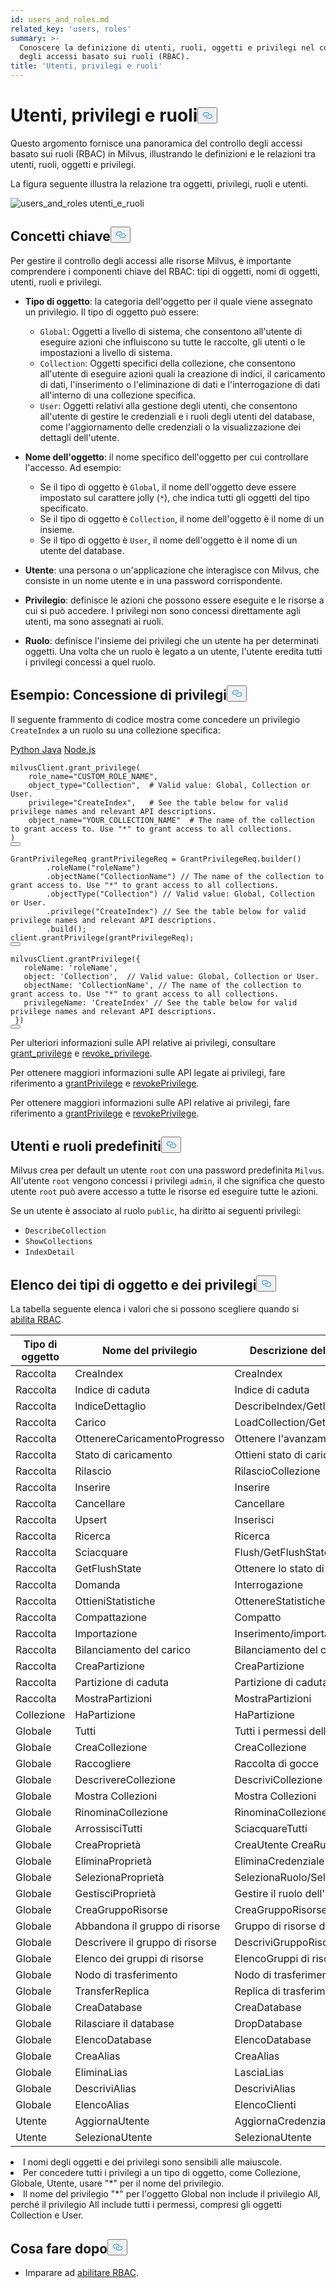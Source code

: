 ```yaml
---
id: users_and_roles.md
related_key: 'users, roles'
summary: >-
  Conoscere la definizione di utenti, ruoli, oggetti e privilegi nel controllo
  degli accessi basato sui ruoli (RBAC).
title: 'Utenti, privilegi e ruoli'
---
```

<h1 id="Users-Privileges-and-Roles" class="common-anchor-header">Utenti, privilegi e ruoli<button data-href="#Users-Privileges-and-Roles" class="anchor-icon" translate="no">
      <svg translate="no"
        aria-hidden="true"
        focusable="false"
        height="20"
        version="1.1"
        viewBox="0 0 16 16"
        width="16"
      >
        <path
          fill="#0092E4"
          fill-rule="evenodd"
          d="M4 9h1v1H4c-1.5 0-3-1.69-3-3.5S2.55 3 4 3h4c1.45 0 3 1.69 3 3.5 0 1.41-.91 2.72-2 3.25V8.59c.58-.45 1-1.27 1-2.09C10 5.22 8.98 4 8 4H4c-.98 0-2 1.22-2 2.5S3 9 4 9zm9-3h-1v1h1c1 0 2 1.22 2 2.5S13.98 12 13 12H9c-.98 0-2-1.22-2-2.5 0-.83.42-1.64 1-2.09V6.25c-1.09.53-2 1.84-2 3.25C6 11.31 7.55 13 9 13h4c1.45 0 3-1.69 3-3.5S14.5 6 13 6z"
        ></path>
      </svg>
    </button></h1><p>Questo argomento fornisce una panoramica del controllo degli accessi basato sui ruoli (RBAC) in Milvus, illustrando le definizioni e le relazioni tra utenti, ruoli, oggetti e privilegi.</p>
<p>La figura seguente illustra la relazione tra oggetti, privilegi, ruoli e utenti.</p>
<p>
  
   <span class="img-wrapper"> <img translate="no" src="/docs/v2.4.x/assets/users_and_roles.png" alt="users_and_roles" class="doc-image" id="users_and_roles" />
   </span> <span class="img-wrapper"> <span>utenti_e_ruoli</span> </span></p>
<h2 id="Key-concepts" class="common-anchor-header">Concetti chiave<button data-href="#Key-concepts" class="anchor-icon" translate="no">
      <svg translate="no"
        aria-hidden="true"
        focusable="false"
        height="20"
        version="1.1"
        viewBox="0 0 16 16"
        width="16"
      >
        <path
          fill="#0092E4"
          fill-rule="evenodd"
          d="M4 9h1v1H4c-1.5 0-3-1.69-3-3.5S2.55 3 4 3h4c1.45 0 3 1.69 3 3.5 0 1.41-.91 2.72-2 3.25V8.59c.58-.45 1-1.27 1-2.09C10 5.22 8.98 4 8 4H4c-.98 0-2 1.22-2 2.5S3 9 4 9zm9-3h-1v1h1c1 0 2 1.22 2 2.5S13.98 12 13 12H9c-.98 0-2-1.22-2-2.5 0-.83.42-1.64 1-2.09V6.25c-1.09.53-2 1.84-2 3.25C6 11.31 7.55 13 9 13h4c1.45 0 3-1.69 3-3.5S14.5 6 13 6z"
        ></path>
      </svg>
    </button></h2><p>Per gestire il controllo degli accessi alle risorse Milvus, è importante comprendere i componenti chiave del RBAC: tipi di oggetti, nomi di oggetti, utenti, ruoli e privilegi.</p>
<ul>
<li><p><strong>Tipo di oggetto</strong>: la categoria dell'oggetto per il quale viene assegnato un privilegio. Il tipo di oggetto può essere:</p>
<ul>
<li><code translate="no">Global</code>: Oggetti a livello di sistema, che consentono all'utente di eseguire azioni che influiscono su tutte le raccolte, gli utenti o le impostazioni a livello di sistema.</li>
<li><code translate="no">Collection</code>: Oggetti specifici della collezione, che consentono all'utente di eseguire azioni quali la creazione di indici, il caricamento di dati, l'inserimento o l'eliminazione di dati e l'interrogazione di dati all'interno di una collezione specifica.</li>
<li><code translate="no">User</code>: Oggetti relativi alla gestione degli utenti, che consentono all'utente di gestire le credenziali e i ruoli degli utenti del database, come l'aggiornamento delle credenziali o la visualizzazione dei dettagli dell'utente.</li>
</ul></li>
<li><p><strong>Nome dell'oggetto</strong>: il nome specifico dell'oggetto per cui controllare l'accesso. Ad esempio:</p>
<ul>
<li>Se il tipo di oggetto è <code translate="no">Global</code>, il nome dell'oggetto deve essere impostato sul carattere jolly (<code translate="no">*</code>), che indica tutti gli oggetti del tipo specificato.</li>
<li>Se il tipo di oggetto è <code translate="no">Collection</code>, il nome dell'oggetto è il nome di un insieme.</li>
<li>Se il tipo di oggetto è <code translate="no">User</code>, il nome dell'oggetto è il nome di un utente del database.</li>
</ul></li>
<li><p><strong>Utente</strong>: una persona o un'applicazione che interagisce con Milvus, che consiste in un nome utente e in una password corrispondente.</p></li>
<li><p><strong>Privilegio</strong>: definisce le azioni che possono essere eseguite e le risorse a cui si può accedere. I privilegi non sono concessi direttamente agli utenti, ma sono assegnati ai ruoli.</p></li>
<li><p><strong>Ruolo</strong>: definisce l'insieme dei privilegi che un utente ha per determinati oggetti. Una volta che un ruolo è legato a un utente, l'utente eredita tutti i privilegi concessi a quel ruolo.</p></li>
</ul>
<h2 id="Example-Granting-privileges" class="common-anchor-header">Esempio: Concessione di privilegi<button data-href="#Example-Granting-privileges" class="anchor-icon" translate="no">
      <svg translate="no"
        aria-hidden="true"
        focusable="false"
        height="20"
        version="1.1"
        viewBox="0 0 16 16"
        width="16"
      >
        <path
          fill="#0092E4"
          fill-rule="evenodd"
          d="M4 9h1v1H4c-1.5 0-3-1.69-3-3.5S2.55 3 4 3h4c1.45 0 3 1.69 3 3.5 0 1.41-.91 2.72-2 3.25V8.59c.58-.45 1-1.27 1-2.09C10 5.22 8.98 4 8 4H4c-.98 0-2 1.22-2 2.5S3 9 4 9zm9-3h-1v1h1c1 0 2 1.22 2 2.5S13.98 12 13 12H9c-.98 0-2-1.22-2-2.5 0-.83.42-1.64 1-2.09V6.25c-1.09.53-2 1.84-2 3.25C6 11.31 7.55 13 9 13h4c1.45 0 3-1.69 3-3.5S14.5 6 13 6z"
        ></path>
      </svg>
    </button></h2><p>Il seguente frammento di codice mostra come concedere un privilegio <code translate="no">CreateIndex</code> a un ruolo su una collezione specifica:</p>
<div class="multipleCode">
   <a href="#python">Python </a> <a href="#java">Java</a> <a href="#javascript">Node.js</a></div>
<pre><code translate="no" class="language-python">milvusClient.grant_privilege(
    role_name=<span class="hljs-string">&quot;CUSTOM_ROLE_NAME&quot;</span>,
    object_type=<span class="hljs-string">&quot;Collection&quot;</span>,  <span class="hljs-comment"># Valid value: Global, Collection or User.</span>
    privilege=<span class="hljs-string">&quot;CreateIndex&quot;</span>,   <span class="hljs-comment"># See the table below for valid privilege names and relevant API descriptions.</span>
    object_name=<span class="hljs-string">&quot;YOUR_COLLECTION_NAME&quot;</span>  <span class="hljs-comment"># The name of the collection to grant access to. Use &quot;*&quot; to grant access to all collections.</span>
)
<button class="copy-code-btn"></button></code></pre>
<pre><code translate="no" class="language-java"><span class="hljs-type">GrantPrivilegeReq</span> <span class="hljs-variable">grantPrivilegeReq</span> <span class="hljs-operator">=</span> GrantPrivilegeReq.builder()
        .roleName(<span class="hljs-string">&quot;roleName&quot;</span>)
        .objectName(<span class="hljs-string">&quot;CollectionName&quot;</span>) <span class="hljs-comment">// The name of the collection to grant access to. Use &quot;*&quot; to grant access to all collections.</span>
        .objectType(<span class="hljs-string">&quot;Collection&quot;</span>) <span class="hljs-comment">// Valid value: Global, Collection or User.</span>
        .privilege(<span class="hljs-string">&quot;CreateIndex&quot;</span>) <span class="hljs-comment">// See the table below for valid privilege names and relevant API descriptions.</span>
        .build();
client.grantPrivilege(grantPrivilegeReq);
<button class="copy-code-btn"></button></code></pre>
<pre><code translate="no" class="language-javascript">milvusClient.grantPrivilege({
   roleName: <span class="hljs-string">&#x27;roleName&#x27;</span>,
   <span class="hljs-built_in">object</span>: <span class="hljs-string">&#x27;Collection&#x27;</span>,  <span class="hljs-comment">// Valid value: Global, Collection or User.</span>
   objectName: <span class="hljs-string">&#x27;CollectionName&#x27;</span>, <span class="hljs-comment">// The name of the collection to grant access to. Use &quot;*&quot; to grant access to all collections.</span>
   privilegeName: <span class="hljs-string">&#x27;CreateIndex&#x27;</span> <span class="hljs-comment">// See the table below for valid privilege names and relevant API descriptions.</span>
 })
<button class="copy-code-btn"></button></code></pre>
<div class="language-python">
<p>Per ulteriori informazioni sulle API relative ai privilegi, consultare <a href="https://milvus.io/api-reference/pymilvus/v2.4.x/MilvusClient/Authentication/grant_privilege.md">grant_privilege</a> e <a href="https://milvus.io/api-reference/pymilvus/v2.4.x/MilvusClient/Authentication/revoke_privileges.md">revoke_privilege</a>.</p>
</div>
<div class="language-java">
<p>Per ottenere maggiori informazioni sulle API legate ai privilegi, fare riferimento a <a href="https://milvus.io/api-reference/java/v2.4.x/v2/Authentication/grantPrivilege.md">grantPrivilege</a> e <a href="https://milvus.io/api-reference/java/v2.4.x/v2/Authentication/revokePrivilege.md">revokePrivilege</a>.</p>
</div>
<div class="language-javascript">
<p>Per ottenere maggiori informazioni sulle API relative ai privilegi, fare riferimento a <a href="https://milvus.io/api-reference/node/v2.4.x/Authentication/grantPrivilege.md">grantPrivilege</a> e <a href="https://milvus.io/api-reference/node/v2.4.x/Authentication/revokePrivilege.md">revokePrivilege</a>.</p>
</div>
<h2 id="Default-users-and-roles" class="common-anchor-header">Utenti e ruoli predefiniti<button data-href="#Default-users-and-roles" class="anchor-icon" translate="no">
      <svg translate="no"
        aria-hidden="true"
        focusable="false"
        height="20"
        version="1.1"
        viewBox="0 0 16 16"
        width="16"
      >
        <path
          fill="#0092E4"
          fill-rule="evenodd"
          d="M4 9h1v1H4c-1.5 0-3-1.69-3-3.5S2.55 3 4 3h4c1.45 0 3 1.69 3 3.5 0 1.41-.91 2.72-2 3.25V8.59c.58-.45 1-1.27 1-2.09C10 5.22 8.98 4 8 4H4c-.98 0-2 1.22-2 2.5S3 9 4 9zm9-3h-1v1h1c1 0 2 1.22 2 2.5S13.98 12 13 12H9c-.98 0-2-1.22-2-2.5 0-.83.42-1.64 1-2.09V6.25c-1.09.53-2 1.84-2 3.25C6 11.31 7.55 13 9 13h4c1.45 0 3-1.69 3-3.5S14.5 6 13 6z"
        ></path>
      </svg>
    </button></h2><p>Milvus crea per default un utente <code translate="no">root</code> con una password predefinita <code translate="no">Milvus</code>. All'utente <code translate="no">root</code> vengono concessi i privilegi <code translate="no">admin</code>, il che significa che questo utente <code translate="no">root</code> può avere accesso a tutte le risorse ed eseguire tutte le azioni.</p>
<p>Se un utente è associato al ruolo <code translate="no">public</code>, ha diritto ai seguenti privilegi:</p>
<ul>
<li><code translate="no">DescribeCollection</code></li>
<li><code translate="no">ShowCollections</code></li>
<li><code translate="no">IndexDetail</code></li>
</ul>
<h2 id="List-of-object-types-and-privileges" class="common-anchor-header">Elenco dei tipi di oggetto e dei privilegi<button data-href="#List-of-object-types-and-privileges" class="anchor-icon" translate="no">
      <svg translate="no"
        aria-hidden="true"
        focusable="false"
        height="20"
        version="1.1"
        viewBox="0 0 16 16"
        width="16"
      >
        <path
          fill="#0092E4"
          fill-rule="evenodd"
          d="M4 9h1v1H4c-1.5 0-3-1.69-3-3.5S2.55 3 4 3h4c1.45 0 3 1.69 3 3.5 0 1.41-.91 2.72-2 3.25V8.59c.58-.45 1-1.27 1-2.09C10 5.22 8.98 4 8 4H4c-.98 0-2 1.22-2 2.5S3 9 4 9zm9-3h-1v1h1c1 0 2 1.22 2 2.5S13.98 12 13 12H9c-.98 0-2-1.22-2-2.5 0-.83.42-1.64 1-2.09V6.25c-1.09.53-2 1.84-2 3.25C6 11.31 7.55 13 9 13h4c1.45 0 3-1.69 3-3.5S14.5 6 13 6z"
        ></path>
      </svg>
    </button></h2><p>La tabella seguente elenca i valori che si possono scegliere quando si <a href="/docs/it/rbac.md">abilita RBAC</a>.</p>
<table>
<thead>
<tr><th>Tipo di oggetto</th><th>Nome del privilegio</th><th>Descrizione dell'API pertinente sul lato client</th></tr>
</thead>
<tbody>
<tr><td>Raccolta</td><td>CreaIndex</td><td>CreaIndex</td></tr>
<tr><td>Raccolta</td><td>Indice di caduta</td><td>Indice di caduta</td></tr>
<tr><td>Raccolta</td><td>IndiceDettaglio</td><td>DescribeIndex/GetIndexState/GetIndexBuildProgress</td></tr>
<tr><td>Raccolta</td><td>Carico</td><td>LoadCollection/GetLoadingProgress/GetLoadState</td></tr>
<tr><td>Raccolta</td><td>OttenereCaricamentoProgresso</td><td>Ottenere l'avanzamento del caricamento</td></tr>
<tr><td>Raccolta</td><td>Stato di caricamento</td><td>Ottieni stato di carico</td></tr>
<tr><td>Raccolta</td><td>Rilascio</td><td>RilascioCollezione</td></tr>
<tr><td>Raccolta</td><td>Inserire</td><td>Inserire</td></tr>
<tr><td>Raccolta</td><td>Cancellare</td><td>Cancellare</td></tr>
<tr><td>Raccolta</td><td>Upsert</td><td>Inserisci</td></tr>
<tr><td>Raccolta</td><td>Ricerca</td><td>Ricerca</td></tr>
<tr><td>Raccolta</td><td>Sciacquare</td><td>Flush/GetFlushState</td></tr>
<tr><td>Raccolta</td><td>GetFlushState</td><td>Ottenere lo stato di risciacquo</td></tr>
<tr><td>Raccolta</td><td>Domanda</td><td>Interrogazione</td></tr>
<tr><td>Raccolta</td><td>OttieniStatistiche</td><td>OttenereStatistiche della collezione</td></tr>
<tr><td>Raccolta</td><td>Compattazione</td><td>Compatto</td></tr>
<tr><td>Raccolta</td><td>Importazione</td><td>Inserimento/importazione massiva</td></tr>
<tr><td>Raccolta</td><td>Bilanciamento del carico</td><td>Bilanciamento del carico</td></tr>
<tr><td>Raccolta</td><td>CreaPartizione</td><td>CreaPartizione</td></tr>
<tr><td>Raccolta</td><td>Partizione di caduta</td><td>Partizione di caduta</td></tr>
<tr><td>Raccolta</td><td>MostraPartizioni</td><td>MostraPartizioni</td></tr>
<tr><td>Collezione</td><td>HaPartizione</td><td>HaPartizione</td></tr>
<tr><td>Globale</td><td>Tutti</td><td>Tutti i permessi delle operazioni API in questa tabella</td></tr>
<tr><td>Globale</td><td>CreaCollezione</td><td>CreaCollezione</td></tr>
<tr><td>Globale</td><td>Raccogliere</td><td>Raccolta di gocce</td></tr>
<tr><td>Globale</td><td>DescrivereCollezione</td><td>DescriviCollezione</td></tr>
<tr><td>Globale</td><td>Mostra Collezioni</td><td>Mostra Collezioni</td></tr>
<tr><td>Globale</td><td>RinominaCollezione</td><td>RinominaCollezione</td></tr>
<tr><td>Globale</td><td>ArrossisciTutti</td><td>SciacquareTutti</td></tr>
<tr><td>Globale</td><td>CreaProprietà</td><td>CreaUtente CreaRuolo</td></tr>
<tr><td>Globale</td><td>EliminaProprietà</td><td>EliminaCredenziale EliminaRuolo</td></tr>
<tr><td>Globale</td><td>SelezionaProprietà</td><td>SelezionaRuolo/SelezionaGrant</td></tr>
<tr><td>Globale</td><td>GestisciProprietà</td><td>Gestire il ruolo dell'utente Gestire il privilegio</td></tr>
<tr><td>Globale</td><td>CreaGruppoRisorse</td><td>CreaGruppoRisorse</td></tr>
<tr><td>Globale</td><td>Abbandona il gruppo di risorse</td><td>Gruppo di risorse da sganciare</td></tr>
<tr><td>Globale</td><td>Descrivere il gruppo di risorse</td><td>DescriviGruppoRisorse</td></tr>
<tr><td>Globale</td><td>Elenco dei gruppi di risorse</td><td>ElencoGruppi di risorse</td></tr>
<tr><td>Globale</td><td>Nodo di trasferimento</td><td>Nodo di trasferimento</td></tr>
<tr><td>Globale</td><td>TransferReplica</td><td>Replica di trasferimento</td></tr>
<tr><td>Globale</td><td>CreaDatabase</td><td>CreaDatabase</td></tr>
<tr><td>Globale</td><td>Rilasciare il database</td><td>DropDatabase</td></tr>
<tr><td>Globale</td><td>ElencoDatabase</td><td>ElencoDatabase</td></tr>
<tr><td>Globale</td><td>CreaAlias</td><td>CreaAlias</td></tr>
<tr><td>Globale</td><td>EliminaLias</td><td>LasciaLias</td></tr>
<tr><td>Globale</td><td>DescriviAlias</td><td>DescriviAlias</td></tr>
<tr><td>Globale</td><td>ElencoAlias</td><td>ElencoClienti</td></tr>
<tr><td>Utente</td><td>AggiornaUtente</td><td>AggiornaCredenziale</td></tr>
<tr><td>Utente</td><td>SelezionaUtente</td><td>SelezionaUtente</td></tr>
</tbody>
</table>
<div class="alert note">
<li>I nomi degli oggetti e dei privilegi sono sensibili alle maiuscole.</li>
<li>Per concedere tutti i privilegi a un tipo di oggetto, come Collezione, Globale, Utente, usare "*" per il nome del privilegio. </li>
<li>Il nome del privilegio "*" per l'oggetto Global non include il privilegio All, perché il privilegio All include tutti i permessi, compresi gli oggetti Collection e User.</li>
</div>
<h2 id="Whats-next" class="common-anchor-header">Cosa fare dopo<button data-href="#Whats-next" class="anchor-icon" translate="no">
      <svg translate="no"
        aria-hidden="true"
        focusable="false"
        height="20"
        version="1.1"
        viewBox="0 0 16 16"
        width="16"
      >
        <path
          fill="#0092E4"
          fill-rule="evenodd"
          d="M4 9h1v1H4c-1.5 0-3-1.69-3-3.5S2.55 3 4 3h4c1.45 0 3 1.69 3 3.5 0 1.41-.91 2.72-2 3.25V8.59c.58-.45 1-1.27 1-2.09C10 5.22 8.98 4 8 4H4c-.98 0-2 1.22-2 2.5S3 9 4 9zm9-3h-1v1h1c1 0 2 1.22 2 2.5S13.98 12 13 12H9c-.98 0-2-1.22-2-2.5 0-.83.42-1.64 1-2.09V6.25c-1.09.53-2 1.84-2 3.25C6 11.31 7.55 13 9 13h4c1.45 0 3-1.69 3-3.5S14.5 6 13 6z"
        ></path>
      </svg>
    </button></h2><ul>
<li>Imparare ad <a href="/docs/it/rbac.md">abilitare RBAC</a>.</li>
</ul>
